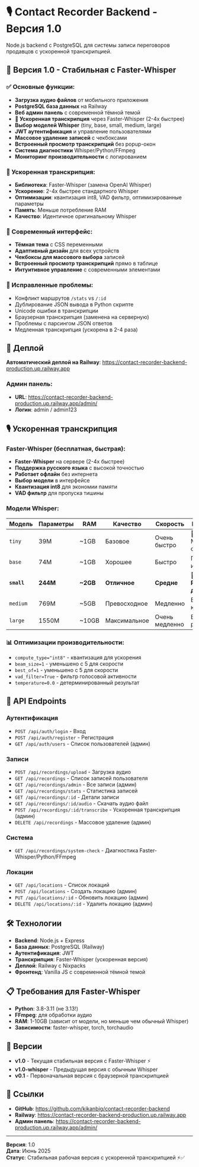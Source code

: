 # 🎙️ Contact Recorder Backend - Версия 1.0

Node.js backend с PostgreSQL для системы записи переговоров продавцов с ускоренной транскрипцией.

## 🚀 Версия 1.0 - Стабильная с Faster-Whisper

### ✅ Основные функции:
- **Загрузка аудио файлов** от мобильного приложения
- **PostgreSQL база данных** на Railway
- **Веб админ панель** с современной тёмной темой
- **🚀 Ускоренная транскрипция** через Faster-Whisper (2-4x быстрее)
- **Выбор моделей Whisper** (tiny, base, small, medium, large)
- **JWT аутентификация** и управление пользователями
- **Массовое удаление записей** с чекбоксами
- **Встроенный просмотр транскрипций** без popup-окон
- **Система диагностики** Whisper/Python/FFmpeg
- **Мониторинг производительности** с логированием

### 🎯 Ускоренная транскрипция:
- **Библиотека**: Faster-Whisper (замена OpenAI Whisper)
- **Ускорение**: 2-4x быстрее стандартного Whisper
- **Оптимизации**: квантизация int8, VAD фильтр, оптимизированные параметры
- **Память**: Меньше потребление RAM
- **Качество**: Идентичное оригинальному Whisper

### 🎨 Современный интерфейс:
- **Тёмная тема** с CSS переменными
- **Адаптивный дизайн** для всех устройств
- **Чекбоксы для массового выбора** записей
- **Встроенный просмотр транскрипций** прямо в таблице
- **Интуитивное управление** с современными элементами

### 🔧 Исправленные проблемы:
- Конфликт маршрутов `/stats` vs `/:id`
- Дублирование JSON вывода в Python скрипте
- Unicode ошибки в транскрипции
- Браузерная транскрипция (заменена на серверную)
- Проблемы с парсингом JSON ответов
- Медленная транскрипция (ускорена в 2-4 раза)

## 🚀 Деплой

**Автоматический деплой на Railway**: https://contact-recorder-backend-production.up.railway.app

### Админ панель:
- **URL**: https://contact-recorder-backend-production.up.railway.app/admin/
- **Логин**: admin / admin123

## 🎙️ Ускоренная транскрипция

### Faster-Whisper (бесплатная, быстрая):
- **Faster-Whisper** на сервере (2-4x быстрее)
- **Поддержка русского языка** с высокой точностью
- **Работает офлайн** без интернета
- **Выбор модели** в интерфейсе
- **Квантизация int8** для экономии памяти
- **VAD фильтр** для пропуска тишины

### Модели Whisper:
| Модель | Параметры | RAM | Качество | Скорость | Рекомендация |
|--------|-----------|-----|----------|----------|--------------|
| `tiny` | 39M | ~1GB | Базовое | Очень быстро | 🏃‍♂️ Максимальная скорость |
| `base` | 74M | ~1GB | Хорошее | Быстро | Повседневное использование |
| **`small`** | **244M** | **~2GB** | **Отличное** | **Средне** | **🎯 Рекомендуется для русского** |
| `medium` | 769M | ~5GB | Превосходное | Медленно | Высокое качество |
| `large` | 1550M | ~10GB | Максимальное | Очень медленно | Если есть ресурсы |

### 📊 Оптимизации производительности:
- `compute_type="int8"` - квантизация для ускорения
- `beam_size=1` - уменьшено с 5 для скорости
- `best_of=1` - уменьшено с 5 для скорости  
- `vad_filter=True` - фильтр голосовой активности
- `temperature=0.0` - детерминированный результат

## 📡 API Endpoints

### Аутентификация
- `POST /api/auth/login` - Вход
- `POST /api/auth/register` - Регистрация
- `GET /api/auth/users` - Список пользователей (админ)

### Записи
- `POST /api/recordings/upload` - Загрузка аудио
- `GET /api/recordings` - Список записей пользователя
- `GET /api/recordings/admin` - Все записи (админ)
- `GET /api/recordings/stats` - Статистика записей
- `GET /api/recordings/:id` - Детали записи
- `GET /api/recordings/:id/audio` - Скачать аудио файл
- `POST /api/recordings/:id/transcribe` - Ускоренная транскрипция (админ)
- `DELETE /api/recordings` - Массовое удаление (админ)

### Система
- `GET /api/recordings/system-check` - Диагностика Faster-Whisper/Python/FFmpeg

### Локации
- `GET /api/locations` - Список локаций
- `POST /api/locations` - Создать локацию (админ)
- `PUT /api/locations/:id` - Обновить локацию (админ)
- `DELETE /api/locations/:id` - Удалить локацию (админ)

## 🛠️ Технологии

- **Backend**: Node.js + Express
- **База данных**: PostgreSQL (Railway)
- **Аутентификация**: JWT
- **Транскрипция**: Faster-Whisper (ускоренная версия)
- **Деплой**: Railway с Nixpacks
- **Фронтенд**: Vanilla JS с современной тёмной темой

## 📋 Требования для Faster-Whisper

- **Python**: 3.8-3.11 (не 3.13!)
- **FFmpeg**: для обработки аудио
- **RAM**: 1-10GB (зависит от модели, но меньше чем обычный Whisper)
- **Зависимости**: faster-whisper, torch, torchaudio

## 🎉 Версии

- **v1.0** - Текущая стабильная версия с Faster-Whisper ⚡
- **v1.0-whisper** - Предыдущая версия с обычным Whisper
- **v0.1** - Первоначальная версия с браузерной транскрипцией

## 🔗 Ссылки

- **GitHub**: https://github.com/kikanbig/contact-recorder-backend
- **Railway**: https://contact-recorder-backend-production.up.railway.app
- **Админ панель**: https://contact-recorder-backend-production.up.railway.app/admin/

---
**Версия**: 1.0  
**Дата**: Июнь 2025  
**Статус**: Стабильная рабочая версия с ускоренной транскрипцией ⚡✅
